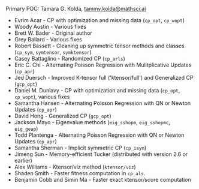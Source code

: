 Primary POC: Tamara G. Kolda, tammy.kolda@mathsci.ai

* Evrim Acar - CP with optimization and missing data (`cp_opt`, `cp_wopt`)
* Woody Austin - Various fixes
* Brett W. Bader - Original author
* Grey Ballard - Various fixes
* Robert Bassett - Cleaning up symmetric tensor methods and classes (`cp_sym`, `symtensor`, `symktensor`)
* Casey Battaglino - Randomized CP (`cp_arls`)
* Eric C. Chi - Alternating Poisson Regression with Mulitplicative Updates (`cp_apr`)
* Jed Duersch - Improved K-tensor full ('ktensor/full') and Generalized CP (`gcp_opt`)
* Daniel M. Dunlavy - CP with optimization and missing data (`cp_opt`, `cp_wopt`), various fixes
* Samantha Hansen - Alternating Poisson Regression with QN or Newton Updates (`cp_apr`)
* David Hong - Generalized CP (`gcp_opt`)
* Jackson Mayo - Eigenvalue methods (`eig_sshopm`, `eig_sshopmc`, `eig_geap`)
* Todd Plantenga - Alternating Poisson Regression with QN or Newton Updates (`cp_apr`)
* Samantha Sherman - Implicit symmetric CP (`cp_isym`)
* Jimeng Sun - Memory-efficient Tucker (distributed with version 2.6 or earlier)
* Alex Williams - Ktensor/viz method (`ktensor/viz`)
* Shaden Smith - Faster fitness computation in `cp_als`.
* Benjamin Cobb and Simin Ma - Faster exact ktensor/score computation 
